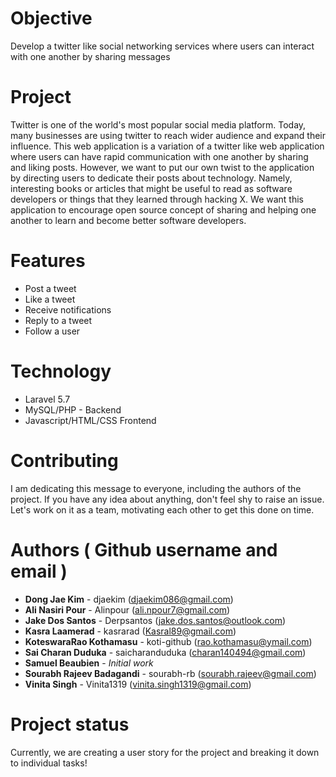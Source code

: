 # Objective


Develop a twitter like social networking services where users can interact with one another by sharing messages 

# Project

Twitter is one of the world's most popular social media platform. Today, many businesses are using twitter to reach wider audience and expand their influence. This web application is a variation of a twitter like web application where users can have rapid communication with one another by sharing and liking posts. However, we want to put our own twist to the application by directing users to dedicate their posts about technology. Namely, interesting books or articles that might be useful to read as software developers or things that they learned through hacking X. We want this application to encourage open source concept of  sharing  and helping one another to learn and become better software developers.

# Features

*  Post a tweet
*  Like a tweet
*  Receive notifications
*  Reply to a tweet
*  Follow a user

# Technology

* Laravel 5.7
* MySQL/PHP - Backend
* Javascript/HTML/CSS  Frontend


# Contributing

I am dedicating this message to everyone, including the authors of the project. If you have any idea about anything, don't feel shy to raise an issue. Let's work on it as a team, motivating each other to get this done on time. 

# Authors ( Github username and email )

* **Dong Jae Kim** - djaekim (djaekim086@gmail.com)
* **Ali Nasiri Pour** - Alinpour (ali.npour7@gmail.com)
* **Jake Dos Santos** - Derpsantos (jake.dos.santos@outlook.com)
* **Kasra Laamerad** - kasrarad (Kasral89@gmail.com)
* **KoteswaraRao Kothamasu** - koti-github (rao.kothamasu@ymail.com)
* **Sai Charan Duduka** - saicharanduduka (charan140494@gmail.com)
* **Samuel Beaubien** - *Initial work*
* **Sourabh Rajeev Badagandi** - sourabh-rb (sourabh.rajeev@gmail.com)
* **Vinita Singh** - Vinita1319 (vinita.singh1319@gmail.com)


# Project status

Currently, we are creating a user story for the project and breaking  it down to individual tasks!



